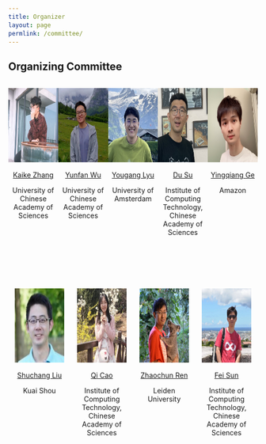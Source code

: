```yaml
---
title: Organizer
layout: page
permlink: /committee/
---
```

<link rel="stylesheet" href="../style.css">

## Organizing Committee

<style>
/* 成员容器样式 */
.committee-member {
  margin-bottom: 10ex;
  width: 20%;
  max-width: 300px; /* 与照片宽度一致 */
  box-sizing: border-box;
  text-align: center; /* 文字居中 */
}

/* Flex容器样式 */
.committee-container {
  display: flex;
  flex-wrap: wrap;
  justify-content: space-around;
}

/* 小屏幕设备样式 */
@media screen and (max-width: 768px) {
  .committee-member {
    width: 100%;
    max-width: none;
  }
}

/* Organized by 样式 */
.organized-by {
  margin-top: 5em;
  text-align: center;
}

.organized-logo-container {
  display: flex;
  flex-wrap: wrap;
  justify-content: center; /* 居中对齐 */
  gap: 2em; /* 图片间距 */
}

.organized-logo {
  width: 150px; /* 控制 logo 的宽度 */
  height: auto; /* 保持比例 */
}
</style>

<div class="committee-container">
  <div class="committee-member">
    <p><img src="kkz.jpeg" style="width: 150px; height:150px;"></p>
    <p><a href="https://kaike-zhang.github.io/">Kaike Zhang</a></p>
    <p>University of Chinese Academy of Sciences</p>
  </div>

  <div class="committee-member">
    <p><img src="wyf.jpg" style="width: 150px; height:150px;"></p>
    <p><a href="https://profile.yunfan.info">Yunfan Wu</a></p>
    <p>University of Chinese Academy of Sciences</p>
  </div>

  <div class="committee-member">
    <p><img src="lyuyougang.png" style="width: 150px; height:150px;"></p>
    <p><a href="https://youganglyu.github.io/">Yougang Lyu</a></p>
    <p>University of Amsterdam</p>
  </div>

  <div class="committee-member">
    <p><img src="sudu.pic.jpg" style="width: 150px; height:150px;"></p>
    <p><a href="https://scholar.google.com/citations?hl=en&user=w2pQByMAAAAJ&view_op=list_works&gmla=AL3_zigxd_kXXPJGKuE2SyjKu9lFnBizozo0T_zEMjDbmMOPgrzym7_9YfBTfVIwJ8Nib7pys8H-ZOeDmjQNMRwe45ggeCYz3I3ptA">Du Su</a></p>
    <p>Institute of Computing Technology, Chinese Academy of Sciences</p>
  </div>

  <div class="committee-member">
    <p><img src="gyq.jpeg" style="width: 150px; height:150px;"></p>
    <p><a href="https://yingqiangge.github.io/">Yingqiang Ge</a></p>
    <p>Amazon</p>
  </div>

  <div class="committee-member">
    <p><img src="lsc.jpeg" style="width: 150px; height:150px;"></p>
    <p><a href="https://scholar.google.com/citations?user=kivnB4QAAAAJ&hl=zh-CN">Shuchang Liu</a></p>
    <p>Kuai Shou</p>
  </div>

  <div class="committee-member">
    <p><img src="cq.jpeg" style="width: 150px; height:150px;"></p>
    <p><a href="https://caoqi92.github.io/">Qi Cao</a></p>
    <p>Institute of Computing Technology, Chinese Academy of Sciences</p>
  </div>

  <div class="committee-member">
    <p><img src="zcr.jpg" style="width: 150px; height:150px;"></p>
    <p><a href="https://renzhaochun.github.io/">Zhaochun Ren</a></p>
    <p>Leiden University</p>
  </div>

  <div class="committee-member">
    <p><img src="sf.jpg" style="width: 150px; height:150px;"></p>
    <p><a href="http://ofey.me/">Fei Sun</a></p>
    <p>Institute of Computing Technology, Chinese Academy of Sciences</p>
  </div>
</div>

<!-- 
## Organizing Committee

<div style="margin-bottom: 3ex; max-width: 50%; min-width: 200px; display: inline-block;  vertical-align: top">
<p><img src="kkz.jpeg" style="height:150px"></p>
<p><a href="https://kaike-zhang.github.io/">Kaike Zhang</a></p>
<p>University of Chinese Academy of Sciences</p>
</div>

<div style="margin-bottom: 3ex; max-width: 50%; min-width: 200px; display: inline-block;  vertical-align: top">
<p><img src="cq.jpeg" style="height:150px"></p>
<p><a href="profile.yunfan.info">Yunfan Wu</a></p>
<p>University of Chinese Academy of Sciences</p>
</div>

<div style="margin-bottom: 3ex; max-width: 50%; min-width: 200px; display: inline-block;  vertical-align: top">
<p><img src="lyuyougang.png" style="height:150px"></p>
<p><a href="https://youganglyu.github.io/">Yougang Lyu</a></p>
<p>University of Amsterdam</p>
</div>

<div style="margin-bottom: 3ex; max-width: 50%; min-width: 200px; display: inline-block;  vertical-align: top">
<p><img src="sudu.pic.jpg" style="height:150px"></p>
<p><a href="https://scholar.google.com/citations?hl=en&user=w2pQByMAAAAJ&view_op=list_works&gmla=AL3_zigxd_kXXPJGKuE2SyjKu9lFnBizozo0T_zEMjDbmMOPgrzym7_9YfBTfVIwJ8Nib7pys8H-ZOeDmjQNMRwe45ggeCYz3I3ptA">Du Su</a></p>
<p>Institute of Computing Technology, Chinese Academy of Sciences</p>
</div>

<div style="margin-bottom: 3ex; max-width: 50%; min-width: 200px; display: inline-block;  vertical-align: top">
<p><img src="gyq.jpeg" style="height:150px"></p>
<p><a href="https://yingqiangge.github.io/">Yingqiang Ge</a></p>
<p>Amazon</p>
</div>

<div style="margin-bottom: 3ex; max-width: 50%; min-width: 200px; display: inline-block;  vertical-align: top">
<p><img src="lsc.jpeg" style="height:150px"></p>
<p><a href="https://scholar.google.com/citations?user=kivnB4QAAAAJ&hl=zh-CN">Shuchang Liu</a></p>
<p>Kuai Shou</p>
</div>

<div style="margin-bottom: 3ex; max-width: 50%; min-width: 200px; display: inline-block;  vertical-align: top">
<p><img src="cq.jpeg" style="height:150px"></p>
<p><a href="https://caoqi92.github.io/">Qi Cao</a></p>
<p>Institute of Computing Technology, Chinese Academy of Sciences</p>
</div>

<div style="margin-bottom: 3ex; max-width: 50%; min-width: 200px; display: inline-block;  vertical-align: top">
<p><img src="zcr.jpg" style="height:150px"></p>
<p><a href="https://renzhaochun.github.io/">Zhaochun Ren</a></p>
<p>Leiden University</p>
</div>

<div style="margin-bottom: 3ex; max-width: 50%; min-width: 200px; display: inline-block;  vertical-align: top">
<p><img src="sf.jpg" style="height:150px"></p>
<p><a href="http://ofey.me/">Fei Sun</a></p>
<p>Institute of Computing Technology, Chinese Academy of Sciences</p>
</div> 


<div class="organized-by">
  <h2>Organized by</h2>
  <div class="organized-logo-container">
    <a href="https://www.ucas.ac.cn/">
      <img class="organized-logo" src="ucas-logo.png" alt="UCAS Logo">
    </a>
    <a href="https://www.uva.nl/">
      <img class="organized-logo" src="amsterdam-logo.png" alt="University of Amsterdam Logo">
    </a>
    <a href="https://www.amazon.com/">
      <img class="organized-logo" src="amazon-logo.png" alt="Amazon Logo">
    </a>
    <a href="https://www.kuaishou.com">
      <img class="organized-logo" src="kuaishou-logo.png" alt="KuaiShou Logo">
    </a>
    <a href="https://www.ict.ac.cn/">
      <img class="organized-logo" src="ict-logo.png" alt="ICT Logo">
    </a>
    <a href="https://www.universiteitleiden.nl/">
      <img class="organized-logo" src="leiden-logo.png" alt="Leiden University Logo">
    </a>
  </div>
</div>


-->
